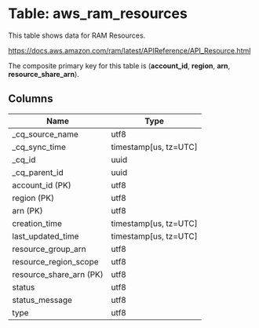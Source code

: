 # Table: aws_ram_resources

This table shows data for RAM Resources.

https://docs.aws.amazon.com/ram/latest/APIReference/API_Resource.html

The composite primary key for this table is (**account_id**, **region**, **arn**, **resource_share_arn**).

## Columns

| Name          | Type          |
| ------------- | ------------- |
|_cq_source_name|utf8|
|_cq_sync_time|timestamp[us, tz=UTC]|
|_cq_id|uuid|
|_cq_parent_id|uuid|
|account_id (PK)|utf8|
|region (PK)|utf8|
|arn (PK)|utf8|
|creation_time|timestamp[us, tz=UTC]|
|last_updated_time|timestamp[us, tz=UTC]|
|resource_group_arn|utf8|
|resource_region_scope|utf8|
|resource_share_arn (PK)|utf8|
|status|utf8|
|status_message|utf8|
|type|utf8|